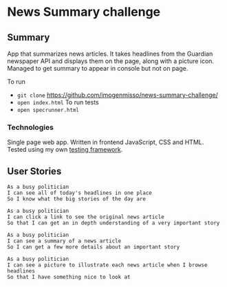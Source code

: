 # News Summary challenge

## Summary

App that summarizes news articles. It takes headlines from the Guardian newspaper API and displays them on the page, along with a picture icon. Managed to get summary to appear in console but not on page. 

To run
  - `git clone` https://github.com/imogenmisso/news-summary-challenge/
  - `open index.html`
To run tests
  - `open specrunner.html`
 
### Technologies

Single page web app.  Written in frontend JavaScript, CSS and HTML. Tested using my own [testing framework](https://github.com/imogenmisso/Notes-App/blob/master/lib/test-framework.js).

## User Stories

```
As a busy politician
I can see all of today's headlines in one place
So I know what the big stories of the day are
```

```
As a busy politician
I can click a link to see the original news article
So that I can get an in depth understanding of a very important story
```

```
As a busy politician
I can see a summary of a news article
So I can get a few more details about an important story
```

```
As a busy politician
I can see a picture to illustrate each news article when I browse headlines
So that I have something nice to look at
```
